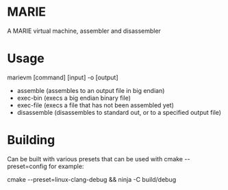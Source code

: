# MARIE 

A MARIE virtual machine, assembler and disassembler

# Usage

marievm [command] [input] -o [output]
- assemble    (assembles to an output file in big endian)
- exec-bin    (execs a big endian binary file)
- exec-file   (execs a file that has not been assembled yet)
- disassemble (disassembles to standard out, or to a specified output file)

# Building

Can be built with various presets that can be used with cmake --preset=config
for example:
 
cmake --preset=linux-clang-debug &&
ninja -C build/debug
